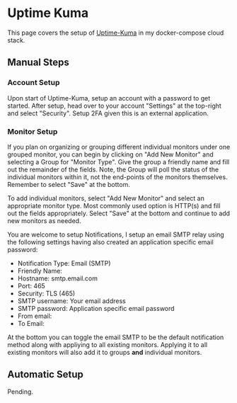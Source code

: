 # Uptime Kuma

This page covers the setup of [Uptime-Kuma](https://uptime.kuma.pet/) in my docker-compose cloud stack.

## Manual Steps

### Account Setup

Upon start of Uptime-Kuma, setup an account with a password to get started. After setup, head over to your account "Settings" at the top-right and
select "Security". Setup 2FA given this is an external application.

### Monitor Setup

If you plan on organizing or grouping different individual monitors under one grouped monitor, you can begin by clicking on "Add New Monitor" and selecting a Group for "Monitor Type". Give the group a friendly name and fill out the remainder of the fields. Note, the Group will poll the status of the individual monitors within it, not the end-points of the monitors themselves. Remember to select "Save" at the bottom.

To add individual monitors, select "Add New Monitor" and select an appropriate monitor type. Most commonly used option is HTTP(s) and fill out the fields appropriately. Select "Save" at the bottom and continue to add new monitors as needed.

You are welcome to setup Notifications, I setup an email SMTP relay using the following settings having also created an application specific email password:

- Notification Type: Email (SMTP)
- Friendly Name: <Fillout appropriately>
- Hostname: smtp.email.com
- Port: 465
- Security: TLS (465)
- SMTP username: Your email address
- SMTP password: Application specific email password
- From email: <Fillout appropriately>
- To Email: <Email to be sent to>

At the bottom you can toggle the email SMTP to be the default notification method along with appliying to all existing monitors. Applying it to all existing monitors will also add it to groups **and** individual monitors.

## Automatic Setup

Pending.
